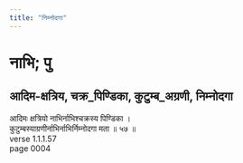 ```yaml
---
title: "निम्नोदगा"
---
```


# नाभि; पु
## आदिम-क्षत्रिय, चक्र_पिण्डिका, कुटुम्ब_अग्रणी, निम्नोदगा
आदिमः क्षत्रियो नाभिर्नाभिश्चक्रस्य पिण्डिका ।<br />कुटुम्बस्याग्रणीर्नाभिर्नाभिर्निम्नोदगा मता ॥ ५७ ॥<br />verse 1.1.1.57<br />page 0004


